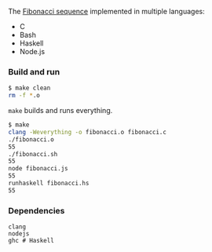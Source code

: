 The [Fibonacci sequence](https://en.wikipedia.org/wiki/Fibonacci_number)
implemented in multiple languages:
- C
- Bash
- Haskell
- Node.js

### Build and run
```bash
$ make clean
rm -f *.o
```

```make``` builds and runs everything.
```bash
$ make
clang -Weverything -o fibonacci.o fibonacci.c
./fibonacci.o
55
./fibonacci.sh
55
node fibonacci.js
55
runhaskell fibonacci.hs
55

```
### Dependencies
```
clang
nodejs
ghc # Haskell
```


